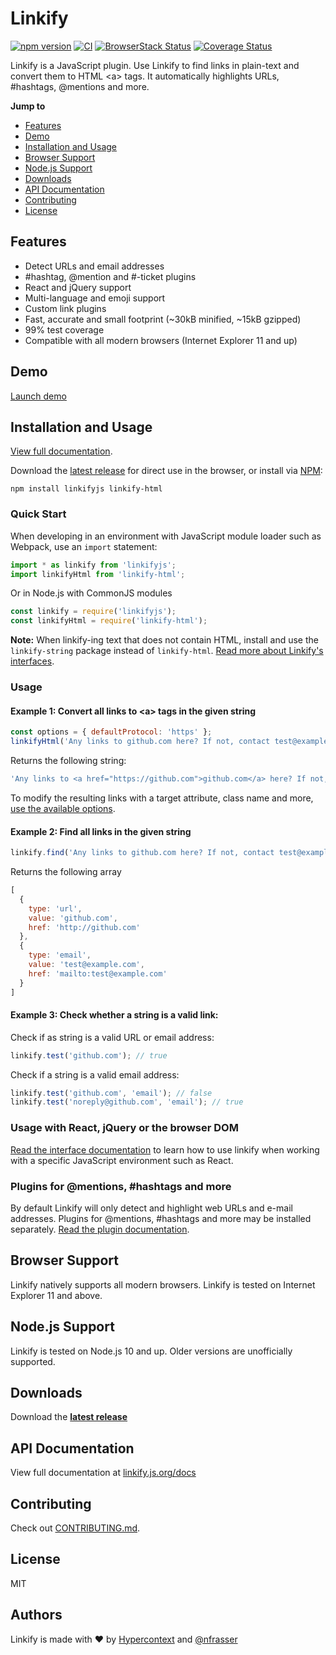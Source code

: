 # Linkify

[![npm version](https://badge.fury.io/js/linkifyjs.svg)](https://www.npmjs.com/package/linkifyjs)
[![CI](https://github.com/Hypercontext/linkifyjs/actions/workflows/ci.yml/badge.svg)](https://github.com/Hypercontext/linkifyjs/actions/workflows/ci.yml)
[![BrowserStack Status](https://automate.browserstack.com/badge.svg?badge_key=MEY1aklrOVlacVR3UFlQSXJ1cnd2Q3E4ckF3SWYwU1QwUTdhYlB2WHgxST0tLWcxUlhVckFiQUN3YkYrZHJQRHUyZ0E9PQ==--b974ce8f45b084b7e3a8eea67d8307971a829ab8)](https://automate.browserstack.com/public-build/MEY1aklrOVlacVR3UFlQSXJ1cnd2Q3E4ckF3SWYwU1QwUTdhYlB2WHgxST0tLWcxUlhVckFiQUN3YkYrZHJQRHUyZ0E9PQ==--b974ce8f45b084b7e3a8eea67d8307971a829ab8)
[![Coverage Status](https://coveralls.io/repos/github/Hypercontext/linkifyjs/badge.svg?branch=main)](https://coveralls.io/github/Hypercontext/linkifyjs?branch=main)

Linkify is a JavaScript plugin. Use Linkify to find links in plain-text and
convert them to HTML &lt;a&gt; tags. It automatically highlights URLs,
#hashtags, @mentions and more.

__Jump to__

- [Features](#features)
- [Demo](#demo)
- [Installation and Usage](#installation-and-usage)
- [Browser Support](#browser-support)
- [Node.js Support](#nodejs-support)
- [Downloads](#downloads)
- [API Documentation](#api-documentation)
- [Contributing](#contributing)
- [License](#license)

## Features

* Detect URLs and email addresses
* #hashtag, @mention and #-ticket plugins
* React and jQuery support
* Multi-language and emoji support
* Custom link plugins
* Fast, accurate and small footprint (~30kB minified, ~15kB gzipped)
* 99% test coverage
* Compatible with all modern browsers (Internet Explorer 11 and up)

## Demo
[Launch demo](https://linkify.js.org/)

## Installation and Usage

[View full documentation](https://linkify.js.org/docs/).

Download the [latest release](https://github.com/Hypercontext/linkifyjs/releases) for direct use in the browser, or install via [NPM](https://www.npmjs.com/):

```
npm install linkifyjs linkify-html
```

### Quick Start

When developing in an environment with JavaScript module loader such as Webpack,
use an `import` statement:

```js
import * as linkify from 'linkifyjs';
import linkifyHtml from 'linkify-html';
```

Or in Node.js with CommonJS modules

```js
const linkify = require('linkifyjs');
const linkifyHtml = require('linkify-html');
```

**Note:** When linkify-ing text that does not contain HTML, install and use the
`linkify-string` package instead of `linkify-html`. [Read more about Linkify's
interfaces](https://linkify.js.org/docs/interfaces.html).

### Usage

#### Example 1: Convert all links to &lt;a&gt; tags in the given string

```js
const options = { defaultProtocol: 'https' };
linkifyHtml('Any links to github.com here? If not, contact test@example.com', options);
```

Returns the following string:

```js
'Any links to <a href="https://github.com">github.com</a> here? If not, contact <a href="mailto:test@example.com">test@example.com</a>'
```

To modify the resulting links with a target attribute, class name and more, [use
the available options](https://linkify.js.org/docs/options.html).

#### Example 2: Find all links in the given string

```js
linkify.find('Any links to github.com here? If not, contact test@example.com');
```

Returns the following array

```js
[
  {
    type: 'url',
    value: 'github.com',
    href: 'http://github.com'
  },
  {
    type: 'email',
    value: 'test@example.com',
    href: 'mailto:test@example.com'
  }
]
```

#### Example 3: Check whether a string is a valid link:

Check if as string is a valid URL or email address:

```js
linkify.test('github.com'); // true
```

Check if a string is a valid email address:

```js
linkify.test('github.com', 'email'); // false
linkify.test('noreply@github.com', 'email'); // true
```

### Usage with React, jQuery or the browser DOM

[Read the interface documentation](https://linkify.js.org/docs/interfaces.html)  to learn how to use linkify when working with a specific JavaScript environment such as React.

### Plugins for @mentions, #hashtags and more

By default Linkify will only detect and highlight web URLs and e-mail addresses.
Plugins for @mentions, #hashtags and more may be installed separately. [Read the
plugin documentation](https://linkify.js.org/docs/plugins.html).

## Browser Support

Linkify natively supports all modern browsers. Linkify is tested on Internet
Explorer 11 and above.

## Node.js Support

Linkify is tested on Node.js 10 and up. Older versions are unofficially supported.

## Downloads

Download the [**latest release**](https://github.com/Hypercontext/linkifyjs/releases)

## API Documentation

View full documentation at [linkify.js.org/docs](https://linkify.js.org/docs/)

## Contributing

Check out [CONTRIBUTING.md](https://github.com/Hypercontext/linkifyjs/blob/main/CONTRIBUTING.md).

## License

MIT

## Authors

Linkify is made with ❤️ by [Hypercontext](https://hypercontext.com/) and [@nfrasser](https://github.com/nfrasser)
